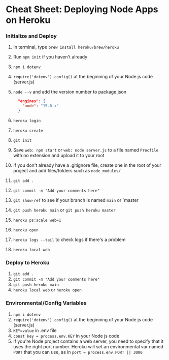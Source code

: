 # Cheat Sheet: Deploying Node Apps on Heroku


### Initialize and Deploy

1. In terminal, type `brew install heroku/brew/heroku`

2. Run `npm init` if you haven't already

3. `npm i dotenv`

4. `require('dotenv').config()` at the beginning of your Node js code (server.js)

5. `node --v` and add the version number to package.json 

   ```json
     "engines": {
       "node": "15.0.x"
     }
   ```

6.  `heroku login`

7. `heroku create`

8. `git init`

9. Save `web: npm start` or `web: node server.js`  to a file named `Procfile` with no extension and upload it to your root

10. If you don't already have a .gitignore file, create one in the root of your project and add files/folders such as `node_modules/`

11. `git add .`

12. `git commit -m "Add your comments here"`

13. `git show-ref` to see if your branch is named `main` or `master

14. `git push heroku main` or `git push heroku master`

15. `heroku ps:scale web=1`

16. `heroku open`

17. `heroku logs --tail` to check logs if there's a problem

18. `heroku local web`



### Deploy to Heroku

1. `git add .`
2. `git commit -m "Add your comments here"`
3. `git push heroku main`
4. `heroku local web` or `heroku open`



### Environmental/Config Variables

1. `npm i dotenv`
2. `require('dotenv').config()` at the beginning of your Node js code (server.js)
3. `KEY=value` in .env file
4. `const key = process.env.KEY` in your Node js code
5. If you're Node project contains a web server, you need to specify that it uses the right port number.  Heroku will set an environmental var named `PORT` that you can use, as in `port = process.env.PORT || 3000`



